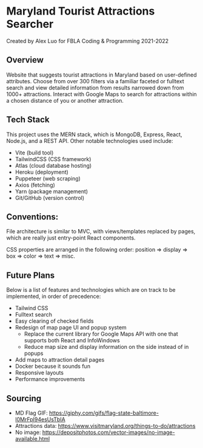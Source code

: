 # Maryland Tourist Attractions Searcher
Created by Alex Luo for FBLA Coding & Programming 2021-2022

## Overview
Website that suggests tourist attractions in Maryland based on user-defined attributes. Choose from over 300 filters via a familiar faceted or fulltext search and view detailed information from results narrowed down from 1000+ attractions. Interact with Google Maps to search for attractions within a chosen distance of you or another attraction.

## Tech Stack

This project uses the MERN stack, which is MongoDB, Express, React, Node.js, and a REST API. Other notable technologies used include: 
- Vite (build tool)
- TailwindCSS (CSS framework)
- Atlas (cloud database hosting)
- Heroku (deployment)
- Puppeteer (web scraping)
- Axios (fetching)
- Yarn (package management)
- Git/GitHub (version control)

## Conventions:

File architecture is similar to MVC, with views/templates replaced by pages, which are really just entry-point React components.

CSS properties are arranged in the following order: 
position => display => box => color => text => misc.

## Future Plans

Below is a list of features and technologies which are on track to be implemented, in order of precedence:

- Tailwind CSS
- Fulltext search
- Easy clearing of checked fields
- Redesign of map page UI and popup system
  - Replace the current library for Google Maps API with one that supports both React and InfoWindows
  - Reduce map size and display information on the side instead of in popups
- Add maps to attraction detail pages
- Docker because it sounds fun
- Responsive layouts
- Performance improvements

## Sourcing

- MD Flag GIF: https://giphy.com/gifs/flag-state-baltimore-l0MrFpI94esUsTbIA
- Attractions data: https://www.visitmaryland.org/things-to-do/attractions
- No image: https://depositphotos.com/vector-images/no-image-available.html

